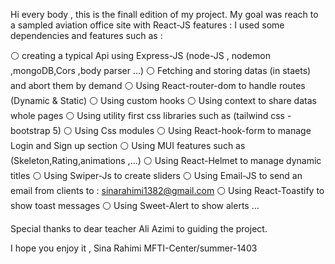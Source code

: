 Hi every body , this is the finall edition of my project.
My goal was reach to a sampled aviation office site with React-JS features :
I used some dependencies and features such as :

⚪ creating a typical Api using Express-JS (node-JS , nodemon ,mongoDB,Cors ,body parser ...)
⚪ Fetching and storing datas (in staets) and abort them by demand
⚪ Using React-router-dom to handle routes (Dynamic & Static)
⚪ Using custom hooks
⚪ Using context to share datas whole pages
⚪ Using utility first css libraries such as (tailwind css - bootstrap 5)
⚪ Using Css modules
⚪ Using React-hook-form to manage Login and Sign up section
⚪ Using MUI features such as (Skeleton,Rating,animations ,...)
⚪ Using React-Helmet to manage dynamic titles
⚪ Using Swiper-Js to create sliders
⚪ Using Email-JS to send an email from clients to : sinarahimi1382@gmail.com
⚪ Using React-Toastify to show toast messages
⚪ Using Sweet-Alert to show alerts
...

Special thanks to dear teacher Ali Azimi to guiding the project.

I hope you enjoy it ,
Sina Rahimi MFTI-Center/summer-1403
